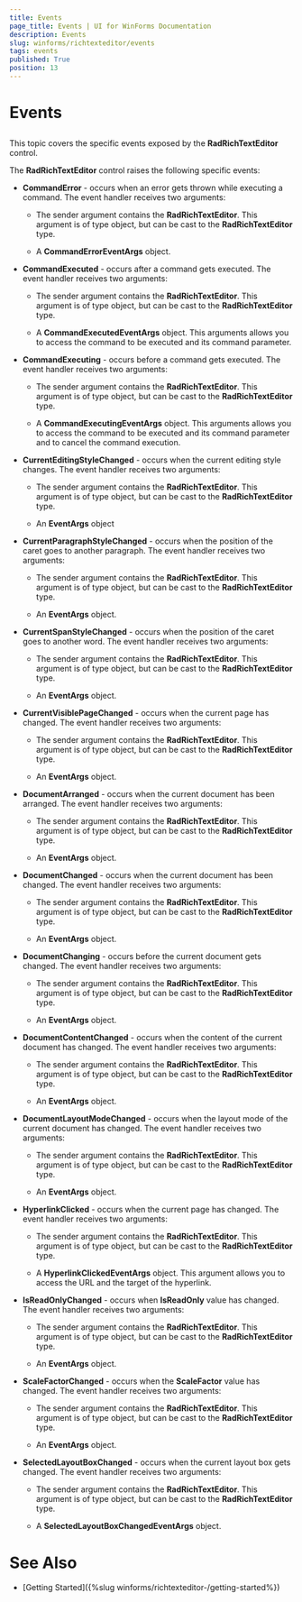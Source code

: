```yaml
---
title: Events
page_title: Events | UI for WinForms Documentation
description: Events
slug: winforms/richtexteditor/events
tags: events
published: True
position: 13
---
```


# Events



## 

This topic covers the specific events exposed by the __RadRichTextEditor__ control.
        

The __RadRichTextEditor__ control raises the following specific events:
        

* __CommandError__ - occurs when an error gets thrown while executing a command. The event handler receives two arguments:
            

	* The sender argument contains the __RadRichTextEditor__. This argument is of type object, but can be cast to the __RadRichTextEditor__ type.
                

	* A __CommandErrorEventArgs__ object.
                

* __CommandExecuted__ - occurs after a command gets executed. The event handler receives two arguments:
            

	* The sender argument contains the __RadRichTextEditor__. This argument is of type object, but can be cast to the __RadRichTextEditor__ type.
                

	* A __CommandExecutedEventArgs__ object. This arguments allows you to access the command to be executed and its command parameter.
                

* __CommandExecuting__ - occurs before a command gets executed. The event handler receives two arguments:
            

	* The sender argument contains the __RadRichTextEditor__. This argument is of type object, but can be cast to the __RadRichTextEditor__ type.
                

	* A __CommandExecutingEventArgs__ object. This arguments allows you to access the command to be executed and its command parameter and to cancel the command execution.
                

* __CurrentEditingStyleChanged__ - occurs when the current editing style changes. The event handler receives two arguments:
            

	* The sender argument contains the __RadRichTextEditor__. This argument is of type object, but can be cast to the __RadRichTextEditor__ type.
                

	* An __EventArgs__ object
                

* __CurrentParagraphStyleChanged__ - occurs when the position of the caret goes to another paragraph. The event handler receives two arguments:
            

	* The sender argument contains the __RadRichTextEditor__. This argument is of type object, but can be cast to the __RadRichTextEditor__ type.
                

	* An __EventArgs__ object.
                

* __CurrentSpanStyleChanged__ - occurs when the position of the caret goes to another word. The event handler receives two arguments:
            

	* The sender argument contains the __RadRichTextEditor__. This argument is of type object, but can be cast to the __RadRichTextEditor__ type.
                

	* An __EventArgs__ object.
                

* __CurrentVisiblePageChanged__ - occurs when the current page has changed. The event handler receives two arguments:
            

	* The sender argument contains the __RadRichTextEditor__. This argument is of type object, but can be cast to the __RadRichTextEditor__ type.
                

	* An __EventArgs__ object.
                

* __DocumentArranged__ - occurs when the current document has been arranged. The event handler receives two arguments:
            

	* The sender argument contains the __RadRichTextEditor__. This argument is of type object, but can be cast to the __RadRichTextEditor__ type.
                

	* An __EventArgs__ object.
                

* __DocumentChanged__ - occurs when the current document has been changed. The event handler receives two arguments:
            

	* The sender argument contains the __RadRichTextEditor__. This argument is of type object, but can be cast to the __RadRichTextEditor__ type.
                

	* An __EventArgs__ object.
                

* __DocumentChanging__ - occurs before the current document gets changed. The event handler receives two arguments:
            

	* The sender argument contains the __RadRichTextEditor__. This argument is of type object, but can be cast to the __RadRichTextEditor__ type.
                

	* An __EventArgs__ object.
                

* __DocumentContentChanged__ - occurs when the content of the current document has changed. The event handler receives two arguments:
            

	* The sender argument contains the __RadRichTextEditor__. This argument is of type object, but can be cast to the __RadRichTextEditor__ type.
                

	* An __EventArgs__ object.
                

* __DocumentLayoutModeChanged__ - occurs when the layout mode of the current document has changed. The event handler receives two arguments:
            

	* The sender argument contains the __RadRichTextEditor__. This argument is of type object, but can be cast to the __RadRichTextEditor__ type.
                

	* An __EventArgs__ object.
                

* __HyperlinkClicked__ - occurs when the current page has changed. The event handler receives two arguments:
            

	* The sender argument contains the __RadRichTextEditor__. This argument is of type object, but can be cast to the __RadRichTextEditor__ type.
                

	* A __HyperlinkClickedEventArgs__ object. This argument allows you to access the URL and the target of the hyperlink.
                

* __IsReadOnlyChanged__ - occurs when __IsReadOnly__ value has changed. The event handler receives two arguments:
            

	* The sender argument contains the __RadRichTextEditor__. This argument is of type object, but can be cast to the __RadRichTextEditor__ type.
                

	* An __EventArgs__ object.
                

* __ScaleFactorChanged__ - occurs when the __ScaleFactor__ value has changed. The event handler receives two arguments:
            

	* The sender argument contains the __RadRichTextEditor__. This argument is of type object, but can be cast to the __RadRichTextEditor__ type.
                

	* An __EventArgs__ object.
                

* __SelectedLayoutBoxChanged__ - occurs when the current layout box gets changed. The event handler receives two arguments:
            

	* The sender argument contains the __RadRichTextEditor__. This argument is of type object, but can be cast to the __RadRichTextEditor__ type.
                

	* A __SelectedLayoutBoxChangedEventArgs__ object.
                

# See Also

 * [Getting Started]({%slug winforms/richtexteditor-/getting-started%})
